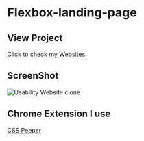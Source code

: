 # Flexbox-landing-page

## View Project
<a href="https://muhammadbilal254.github.io/Flexbox-landing-page/">Click to check my Websites</a>

## ScreenShot
![Usability Website clone](https://user-images.githubusercontent.com/80221112/221901121-c7e8592e-39fb-47c4-9ab4-b1d668a2d680.png)

## Chrome Extension I use
<a href="https://csspeeper.com/">CSS Peeper</a>


